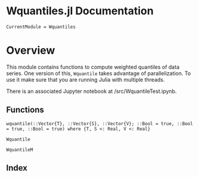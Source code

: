# Wquantiles.jl Documentation

```@meta
CurrentModule = Wquantiles
```
# Overview
This module contains functions to compute weighted quantiles of data series.
One version of this, `Wquantile` takes advantage of parallelization.
To use it make sure that you are running Julia with multiple threads.

There is an associated Jupyter notebook at 
/src/WquantileTest.ipynb.

## Functions

```@docs
wquantile(::Vector{T}, ::Vector{S}, ::Vector{V}; ::Bool = true, ::Bool = true, ::Bool = true) where {T, S <: Real, V <: Real}
```


```@docs
Wquantile
```

```@docs
WquantileM
```


## Index

```@index
```


